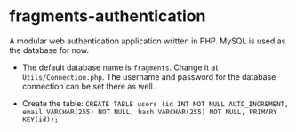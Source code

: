 # fragments-authentication
A modular web authentication application written in PHP. MySQL is used as the database for now.

- The default database name is `fragments`. Change it at `Utils/Connection.php`. The username and password for the database connection can be set there as well.

- Create the table: `CREATE TABLE users (id INT NOT NULL AUTO_INCREMENT, email VARCHAR(255) NOT NULL, hash VARCHAR(255) NOT NULL, PRIMARY KEY(id));`
